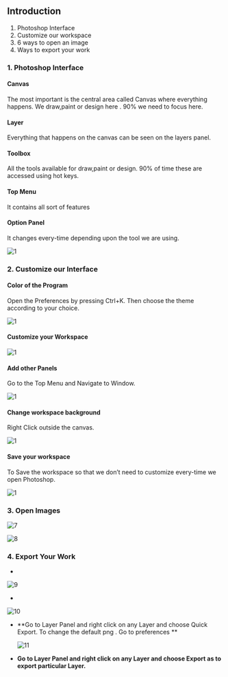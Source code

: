 ## Introduction

1. Photoshop Interface
2. Customize our workspace
3. 6 ways to open an image
4.  Ways to export your work

### 1. Photoshop Interface

#### Canvas

The most important is the central area called Canvas where everything happens. We draw,paint or design here . 90% we need to focus here.

#### Layer

Everything that happens on the canvas can be seen on the layers panel.

#### Toolbox

All the tools available for draw,paint or design. 90% of time these are accessed using hot keys.

#### Top Menu

It contains all sort of features

#### Option Panel

It changes every-time depending upon the tool we are using.

![1](1.png)

### 2. Customize our Interface

#### Color of the Program

Open the Preferences by pressing Ctrl+K. Then choose the theme according to your choice.

![1](2.png)

#### Customize your Workspace

![1](3.png)

#### Add other Panels

Go to the Top Menu and Navigate to Window.

![1](4.png)



#### Change workspace background

Right Click outside the canvas.

![1](5.png)

#### Save your workspace

To Save the workspace so that we don’t need to customize every-time we open Photoshop.

![1](6.png)

### 3. Open Images

![7](7.png)

![8](8.png)

### 4. Export Your Work

- 

![9](9.png)

- 

![10](10.png)

- **Go to Layer Panel and right click on any Layer and choose Quick Export. To change the default png . Go to preferences **

  ![11](11.png)

- **Go to Layer Panel and right click on any Layer and choose Export as to export particular Layer.**

